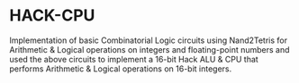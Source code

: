 # HACK-CPU
Implementation of basic Combinatorial Logic circuits using Nand2Tetris for Arithmetic &amp; Logical operations on integers and floating-point numbers and used the above circuits to implement a 16-bit Hack ALU &amp; CPU that performs Arithmetic &amp; Logical operations on 16-bit integers.
